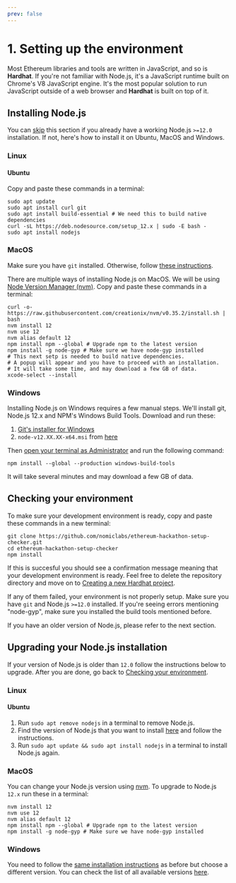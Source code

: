 ```yaml
---
prev: false
---
```


# 1. Setting up the environment

Most Ethereum libraries and tools are written in JavaScript, and so is **Hardhat**. If you're not familiar with Node.js, it's a JavaScript runtime built on Chrome's V8 JavaScript engine. It's the most popular solution to run JavaScript outside of a web browser and **Hardhat** is built on top of it.

## Installing Node.js

You can [skip](#checking-your-environment) this section if you already have a working Node.js `>=12.0` installation. If not, here's how to install it on Ubuntu, MacOS and Windows.


### Linux

#### Ubuntu

Copy and paste these commands in a terminal:

```
sudo apt update
sudo apt install curl git
sudo apt install build-essential # We need this to build native dependencies
curl -sL https://deb.nodesource.com/setup_12.x | sudo -E bash -
sudo apt install nodejs
```

### MacOS

Make sure you have `git` installed. Otherwise, follow [these instructions](https://www.atlassian.com/git/tutorials/install-git).

There are multiple ways of installing Node.js on MacOS. We will be using [Node Version Manager (nvm)](http://github.com/creationix/nvm). Copy and paste these commands in a terminal:

```
curl -o- https://raw.githubusercontent.com/creationix/nvm/v0.35.2/install.sh | bash
nvm install 12
nvm use 12
nvm alias default 12
npm install npm --global # Upgrade npm to the latest version
npm install -g node-gyp # Make sure we have node-gyp installed
# This next setp is needed to build native dependencies.
# A popup will appear and you have to proceed with an installation.
# It will take some time, and may download a few GB of data.
xcode-select --install
```

### Windows

Installing Node.js on Windows requires a few manual steps. We'll install git, Node.js 12.x and NPM's Windows Build Tools. Download and run these:
1. [Git's installer for Windows](https://git-scm.com/download/win)
2. `node-v12.XX.XX-x64.msi` from [here](https://nodejs.org/dist/latest-v12.x)

Then [open your terminal as Administrator](https://www.howtogeek.com/194041/how-to-open-the-command-prompt-as-administrator-in-windows-8.1/) and run the following command: 
```
npm install --global --production windows-build-tools
```

It will take several minutes and may download a few GB of data.


## Checking your environment

To make sure your development environment is ready, copy and paste these commands in a new terminal:

```
git clone https://github.com/nomiclabs/ethereum-hackathon-setup-checker.git
cd ethereum-hackathon-setup-checker
npm install
```

If this is succesful you should see a confirmation message meaning that your development environment is ready. Feel free to delete the repository directory and move on to [Creating a new Hardhat project](creating-a-new-hardhat-project.md).

If any of them failed, your environment is not properly setup. Make sure you have `git` and Node.js `>=12.0` installed. If you're seeing errors mentioning "node-gyp", make sure you installed the build tools mentioned before.

If you have an older version of Node.js, please refer to the next section.

## Upgrading your Node.js installation

If your version of Node.js is older than `12.0` follow the instructions below to upgrade. After you are done, go back to [Checking your environment](#checking-your-environment).

### Linux

#### Ubuntu

1. Run `sudo apt remove nodejs` in a terminal to remove Node.js.
2. Find the version of Node.js that you want to install [here](https://github.com/nodesource/distributions#debinstall) and follow the instructions.
3. Run `sudo apt update && sudo apt install nodejs` in a terminal to install Node.js again.

### MacOS

You can change your Node.js version using [nvm](http://github.com/creationix/nvm). To upgrade to Node.js `12.x` run these in a terminal:

```
nvm install 12
nvm use 12
nvm alias default 12
npm install npm --global # Upgrade npm to the latest version
npm install -g node-gyp # Make sure we have node-gyp installed
```

### Windows

You need to follow the [same installation instructions](#windows) as before but choose a different version. You can check the list of all available versions [here](https://nodejs.org/en/download/releases/).
